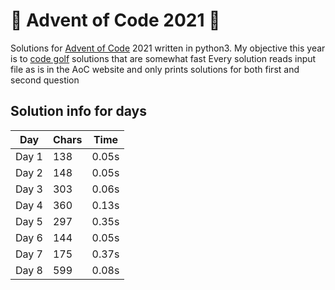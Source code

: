 # 🎄 Advent of Code 2021 🎄
Solutions for [Advent of Code](https://adventofcode.com/2021) 2021 written in python3. My objective this year is to [code golf](https://en.wikipedia.org/wiki/Code_golf) solutions that are somewhat fast
Every solution reads input file as is in the AoC website and only prints solutions for both first and second question
## Solution info for days
| Day | Chars | Time |
| --- | --- | --- |
| Day 1 | 138 | 0.05s |
| Day 2 | 148 | 0.05s |
| Day 3 | 303 | 0.06s |
| Day 4 | 360 | 0.13s |
| Day 5 | 297 | 0.35s |
| Day 6 | 144 | 0.05s |
| Day 7 | 175 | 0.37s |
| Day 8 | 599 | 0.08s |